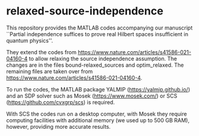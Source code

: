 # relaxed-source-independence
This repository provides the MATLAB codes accompanying our manuscript ``Partial independence suffices to prove real Hilbert spaces insufficient in quantum physics''. 

They extend the codes from https://www.nature.com/articles/s41586-021-04160-4 to allow relaxing the source independence assumption. The changes are in the files bound-relaxed_sources and optim_relaxed. The remaining files are taken over from https://www.nature.com/articles/s41586-021-04160-4.

To run the codes, the MATLAB package YALMIP (https://yalmip.github.io/) and an SDP solver such as Mosek (https://www.mosek.com/) or SCS (https://github.com/cvxgrp/scs) is required.

With SCS the codes run on a desktop computer, with Mosek they require computing facilities with additional memory (we used up to 500 GB RAM), however, providing more accurate results.
